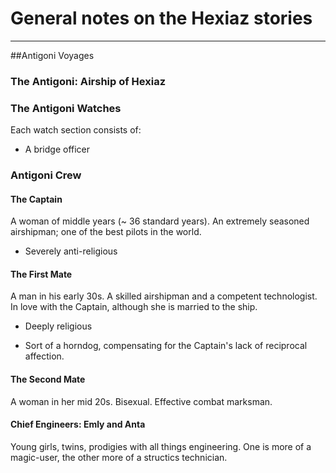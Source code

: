# General notes on the Hexiaz stories

----
##Antigoni Voyages

### The Antigoni: Airship of Hexiaz


### The Antigoni Watches
Each watch section consists of:

 - A bridge officer


### Antigoni Crew

#### The Captain
A woman of middle years (~ 36 standard years). An extremely seasoned airshipman; one of the best pilots in the world.

 - Severely anti-religious

#### The First Mate
A man in his early 30s. A skilled airshipman and a competent technologist. In love with the Captain, although she is married to the ship. 

 - Deeply religious

 - Sort of a horndog, compensating for the Captain's lack of reciprocal affection.

#### The Second Mate
A woman in her mid 20s. Bisexual. Effective combat marksman.

#### Chief Engineers: Emly and Anta
Young girls, twins, prodigies with all things engineering. One is more of a magic-user, the other more of a structics technician.

#### 
